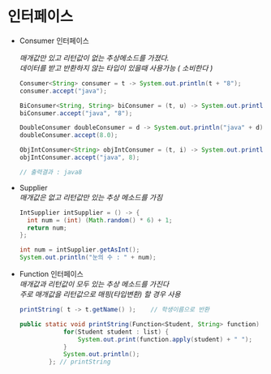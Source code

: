 # 인터페이스  

- Consumer 인터페이스
    
  _매개값만 있고 리턴값이 없는 추상메소드를 가졌다._  
  *데이터를 받고 반환하지 않는 타입이 있을때 사용가능 ( 소비한다 )*  
  ```java
  Consumer<String> consumer = t -> System.out.println(t + "8");
  consumer.accept("java");

  BiConsumer<String, String> biConsumer = (t, u) -> System.out.println(t + u);
  biConsumer.accept("java", "8");

  DoubleConsumer doubleConsumer = d -> System.out.println("java" + d);
  doubleConsumer.accept(8.0);

  ObjIntConsumer<String> objIntConsumer = (t, i) -> System.out.println(t+i);
  objIntConsumer.accept("java", 8);
  
  // 출력결과 : java8
  ```  
  
- Supplier  
    *매개값은 없고 리턴값만 있는 추상 메소드를 가짐*
  ```java
  IntSupplier intSupplier = () -> {
    int num = (int) (Math.random() * 6) + 1;
    return num;
  };

  int num = intSupplier.getAsInt();
  System.out.println("눈의 수 : " + num);
  ```  
  
- Function 인터페이스  
*매개값과 리턴값이 모두 있는 추상 메소드를 가진다*  
*주로 매개값을 리턴값으로 매핑(타입변환) 할 경우 사용*  

    ```java
    printString( t -> t.getName() ); 	// 학생이름으로 반환

    public static void printString(Function<Student, String> function) {
                for(Student student : list) {
                    System.out.print(function.apply(student) + " ");
                }
                System.out.println();
            }; // printString
    ```
